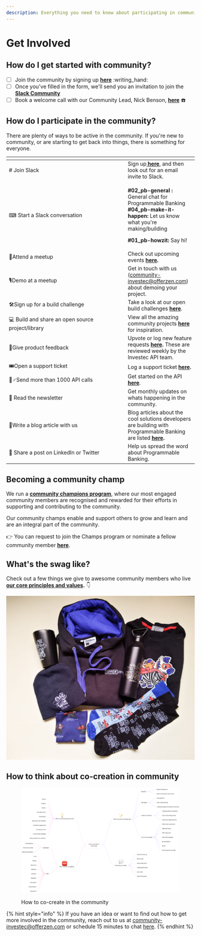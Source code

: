 ```yaml
---
description: Everything you need to know about participating in community
---
```


# Get Involved

## How do I get started with community?&#x20;

* [ ] Join the community by signing up [**here**](https://8malmkzgvs8.typeform.com/to/VlKgTtaV?typeform-source=app.gitbook.com) :writing\_hand:
* [ ] Once you've filled in the form, we'll send you an invitation to join the [**Slack Community** ](https://docs.google.com/presentation/d/1tKT\_PaDPP4IthYlJFhQ\_y0DnGS6I\_fCjkv\_yr\_rL2YE/present?slide=id.g889d757864\_0\_96)
* [ ] Book a welcome call with our Community Lead, Nick Benson, [**here**](https://calendly.com/nick-offerzen/community-welcome-chat?month=2023-06) :telephone:

## How do I participate in the community?

There are plenty of ways to be active in the community. If you're new to community, or are starting to get back into things, there is something for everyone.&#x20;

<table data-header-hidden data-full-width="false"><thead><tr><th width="304"></th><th></th></tr></thead><tbody><tr><td>#️ Join Slack </td><td>Sign up<a href="https://8malmkzgvs8.typeform.com/to/VlKgTtaV?typeform-source=app.gitbook.com"> <strong>here</strong></a>, and then look out for an email invite to Slack.</td></tr><tr><td><span data-gb-custom-inline data-tag="emoji" data-code="2328">⌨</span> Start a Slack conversation</td><td><p><strong>#02_pb-general :</strong> General chat for Programmable Banking <br><strong>#04_pb-make-it-happen:</strong> Let us know what you're making/building </p><p><strong>#01_pb-howzit:</strong> Say hi!</p></td></tr><tr><td><span data-gb-custom-inline data-tag="emoji" data-code="1f355">🍕</span>Attend a meetup</td><td>Check out upcoming events <a href="https://lu.ma/pb-community"><strong>here</strong></a><strong>.</strong></td></tr><tr><td><span data-gb-custom-inline data-tag="emoji" data-code="1f399">🎙</span>Demo at a meetup </td><td>Get in touch with us (<a href="mailto:community-investec@offerzen.com">community-investec@offerzen.com</a>) about demoing your project.</td></tr><tr><td><span data-gb-custom-inline data-tag="emoji" data-code="1f6e0">🛠</span>Sign up for a build challenge</td><td>Take a look at our open build challenges <a href="../get-building/build-events/"><strong>here</strong></a>.</td></tr><tr><td><span data-gb-custom-inline data-tag="emoji" data-code="1f4bb">💻</span> Build and share an open source project/library  </td><td>View all the amazing community projects <a href="https://gitlab.com/offerzen-community/investec-programmable-banking/command-center#open-source-projects"><strong>here</strong></a> for inspiration.</td></tr><tr><td><span data-gb-custom-inline data-tag="emoji" data-code="1f64b">🙋</span>Give product feedback</td><td>Upvote or log new feature requests <a href="https://programmable-banking-community.canny.io/"><strong>here</strong></a><strong>.</strong> These are reviewed weekly by the Investec API team. </td></tr><tr><td><span data-gb-custom-inline data-tag="emoji" data-code="1f39f">🎟</span>Open a support ticket</td><td>Log a support ticket <a href="https://gitlab.com/offerzen-community/investec-programmable-banking/issues-and-ideas"><strong>here</strong></a><strong>.</strong></td></tr><tr><td><span data-gb-custom-inline data-tag="emoji" data-code="1f3c3-2642">🏃♂</span>Send more than 1000 API calls</td><td>Get started on the API <a href="../get-started/api-quick-start-guide/"><strong>here</strong></a>. </td></tr><tr><td><span data-gb-custom-inline data-tag="emoji" data-code="1f4e9">📩</span> Read the newsletter</td><td>Get monthly updates on whats happening in the community.</td></tr><tr><td><span data-gb-custom-inline data-tag="emoji" data-code="1f4dc">📜</span>Write a blog article with us</td><td>Blog articles about the cool solutions developers are building with Programmable Banking are listed <a href="blog-posts.md"><strong>here</strong></a><strong>.</strong> </td></tr><tr><td><span data-gb-custom-inline data-tag="emoji" data-code="1f4ac">💬</span> Share a post on LinkedIn or Twitter </td><td>Help us spread the word about Programmable Banking. </td></tr></tbody></table>

## Becoming a community champ&#x20;

We run a [**community champions program**](https://offerzen-community.slack.com/archives/C0422M2NUEB), where our most engaged community members are recognised and rewarded for their efforts in supporting and contributing to the community.&#x20;

Our community champs enable and support others to grow and learn and are an integral part of the community.&#x20;

👉 You can request to join the Champs program or nominate a fellow community member [**here**](https://8malmkzgvs8.typeform.com/to/ByOYqQhh).

## What's the swag like?

Check out a few things we give to awesome community members who live [**our core principles and values**](community-manifesto.md#core-principles-and-values)**.** 👇

![A glimpse of the Programmable Banking community swag up for grabs. (Check out the OfferZen swag here)](<../.gitbook/assets/swag pics.png>)

## How to think about co-creation in community&#x20;



<figure><img src="../.gitbook/assets/how_to_cocreate_in_community.png" alt="How to co-create in the community"><figcaption><p>How to co-create in the community</p></figcaption></figure>





{% hint style="info" %}
If you have an idea or want to find out how to get more involved in the community, reach out to us at [community-investec@offerzen.com](mailto:community-investec@offerzen.com) or schedule 15 minutes to chat [here](https://calendly.com/nick-offerzen/community-welcome-chat?month=2023-06).
{% endhint %}
